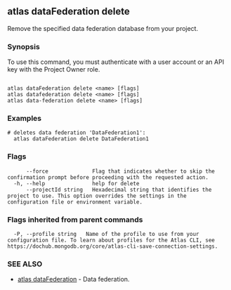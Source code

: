 ## atlas dataFederation delete

Remove the specified data federation database from your project.


### Synopsis

To use this command, you must authenticate with a user account or an API key with the Project Owner role.



```

atlas dataFederation delete <name> [flags]
atlas datafederation delete <name> [flags]
atlas data-federation delete <name> [flags]
```

### Examples

```
# deletes data federation 'DataFederation1':
  atlas dataFederation delete DataFederation1

```


### Flags

```
      --force              Flag that indicates whether to skip the confirmation prompt before proceeding with the requested action.
  -h, --help               help for delete
      --projectId string   Hexadecimal string that identifies the project to use. This option overrides the settings in the configuration file or environment variable.

```


### Flags inherited from parent commands

```
  -P, --profile string   Name of the profile to use from your configuration file. To learn about profiles for the Atlas CLI, see https://dochub.mongodb.org/core/atlas-cli-save-connection-settings.

```

### SEE ALSO


* [atlas dataFederation](atlas_dataFederation.md)	- Data federation.



